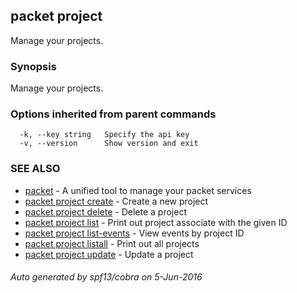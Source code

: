 ## packet project

Manage your projects.

### Synopsis


Manage your projects.

### Options inherited from parent commands

```
  -k, --key string   Specify the api key
  -v, --version      Show version and exit
```

### SEE ALSO
* [packet](packet.md)	 - A unified tool to manage your packet services
* [packet project create](packet_project_create.md)	 - Create a new project
* [packet project delete](packet_project_delete.md)	 - Delete a project
* [packet project list](packet_project_list.md)	 - Print out project associate with the given ID
* [packet project list-events](packet_project_list-events.md)	 - View events by project ID
* [packet project listall](packet_project_listall.md)	 - Print out all projects
* [packet project update](packet_project_update.md)	 - Update a project

###### Auto generated by spf13/cobra on 5-Jun-2016
